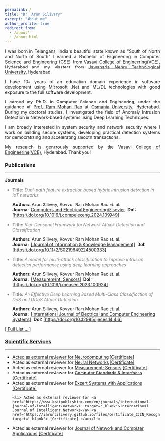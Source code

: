```yaml
---
permalink: /
title: "Dr. Arun Silivery"
excerpt: "About me"
author_profile: true
redirect_from: 
  - /about/
  - /about.html
---
```


<p style='text-align: justify;'> I was born in Telangana, India's beautiful state known as "South of North and North of South" I earned a Bachelor of Engineering in Computer Science and Engineering (CSE) from <a href="https://vce.ac.in" target="_blank">Vasavi College of Engineering(VCE)</a>, Hyderabad and my Masters from <a href="https://jntuh.ac.in" target="_blank">Jawaharlal Nehru Technological University</a>, Hyderabad.</p>

<p style='text-align: justify;'> I have 10+ years of an education domain experience in software development using Microsoft .Net and ML/DL technologies with good exposure to the full software development.</p>

<p style='text-align: justify;'> I earned my Ph.D. in Computer Science and Engineering, under the guidance of <a href="https://vce.ac.in/Faculty_Details.cshtml?id=1280" target="_blank">Prof. Ram Mohan Rao</a> at <a href="https://www.osmania.ac.in" target="_blank">Osmania University</a>, Hyderabad. During my doctoral studies, I investigated the field of Anomaly Intrusion Detection in Network-based systems using Deep Learning Techniques.</p>

<p style='text-align: justify;'> I am broadly interested in system security and network security where I work on building secure systems, developing practical detection systems for democratizing and accelerating smooth transactions.</p>

<p style='text-align: justify;'> My research is generously supported by the <a href="https://vce.ac.in" target="_blank">Vasavi College of Engineering(VCE)</a>, Hyderabad. Thank you!</p>

<h3>Publications</h3>
<hr/>
<b>Journals</b> <br/>

<ul>
   <li style='color: #808080;'><b>Title:</b> <i>Dual-path feature extraction based hybrid intrusion detection in IoT networks</i></li> 
  <p> <b>Authors: </b>Arun Silivery, Kovvur Ram Mohan Rao et. al.<br/> <b>Journal:</b> <a href='https://www.sciencedirect.com/science/article/abs/pii/S0045790624008747' target='_blank'>Computers and Electrical Engineering/Elsevier</a>  &nbsp;<b>DoI:</b><a href='https://doi.org/10.1016/j.compeleceng.2024.109949'  target='_blank'>[https://doi.org/10.1016/j.compeleceng.2024.109949]</a></p>
  
 <li style='color: #808080;'><b>Title:</b> <i>Rap-Densenet Framwork for Network Attack Detection and Classification</i></li> 
  <p> <b>Authors: </b>Arun Silivery, Kovvur Ram Mohan Rao et. al.<br/> <b>Journal:</b> <a href='https://www.worldscientific.com/toc/jikm/0/0' target='_blank'>[Journal of Information & Knowledge Management]</a>  &nbsp;<b>DoI:</b> <a href='https://doi.org/10.1142/S0219649224500333'  target='_blank'>[https://doi.org/10.1142/S0219649224500333]</a></p>
  
   <li style='color: #808080;'><b>Title:</b> <i>A model for multi-attack classification to improve intrusion detection performance using deep learning approaches</i></li> 
  <p> <b>Authors: </b>Arun Silivery, Kovvur Ram Mohan Rao et. al.<br/> <b>Journal:</b> <a href='https://www.sciencedirect.com/journal/measurement-sensors' target='_blank'>[Measurement: Sensors]</a>  &nbsp;<b>DoI:</b> <a href='https://doi.org/10.1016/j.measen.2023.100924'  target='_blank'>[https://doi.org/10.1016/j.measen.2023.100924]</a> </p>
  
  <li style='color: #808080;'><b>Title:</b> <i>An Effective Deep Learning Based Multi-Class Classification of DoS and DDoS Attack Detection</i></li> 
  <p> <b>Authors: </b>Arun Silivery, Kovvur Ram Mohan Rao et. al. <br/> <b>Journal:</b> <a href='https://ijeces.ferit.hr/index.php/ijeces/article/view/1780' target='_blank'>[International Journal of Electrical and Computer Engineering Systems]</a>  &nbsp;<b>DoI:</b> <a href='https://doi.org/10.32985/ijeces.14.4.6'  target='_blank'>[https://doi.org/10.32985/ijeces.14.4.6]</a> </p>
 
</ul>  

<a href='https://iarunsilivery.github.io/publications/'> [ Full List ... ]
  <br/>
<h3>Scientific Services</h3>
<hr/>
<ul>  
  <li> Acted as external reviewer for <a href='https://www.sciencedirect.com/journal/neurocomputing' target='_blank'>Neurocomputing</a> <a href='https://drive.google.com/file/d/1jZn9wpxC6mJfkL3CbOzN8w2l13lAhMob/view' target='_blank'> [Certificate] </a> </li>
 
<li> Acted as external reviewer for <a href='https://www.sciencedirect.com/journal/neural-networks' target='_blank'>Neural Networks</a> <a href='drive.google.com/file/d/1c2v_OYpOTCHb8a-e54m2WwdHew3OJXdP/view' target='_blank'> [Certificate] </a> </li>
   
   <li> Acted as external reviewer for <a href='https://www.sciencedirect.com/journal/measurement-sensors' target='_blank'>Measurement: Sensors</a> <a href='https://drive.google.com/file/d/1yNsCtpraulPgvmRfvN7avUYMPwaLxLqp/view' target='_blank'> [Certificate] </a> </li>
  
  <li> Acted as external reviewer for <a href='https://www.sciencedirect.com/journal/computer-standards-and-interfaces' target='_blank'>Computer Standards & Interfaces</a> <a href='https://iarunsilivery.github.io/files/Certificate_CSI_Recognised.pdf' target='_blank'> [Certificate] </a> </li>

   <li> Acted as external reviewer for <a href='https://www.sciencedirect.com/journal/expert-systems-with-applications' target='_blank'>Expert Systems with Applications</a> <a href='https://drive.google.com/file/d/1Bf9U4RQXSS8OK7HZ4ehQoO2VrpNlIcEn/view' target='_blank'> [Certificate] </a> </li>
 
    <li> Acted as external reviewer for <a href='https://www.keaipublishing.com/en/journals/international-journal-of-intelligent-networks' target='_blank'>International Journal of Intelligent Networks</a> <a href='https://iarunsilivery.github.io/files/Certificate_IJIN_Recognised.pdf' target='_blank'> [Certificate] </a></li>

  <li> Acted as external reviewer for <a href='https://www.sciencedirect.com/journal/journal-of-network-and-computer-applications' target='_blank'> Journal of Network and Computer Applications</a> <a href='https://drive.google.com/file/d/1pebl6xfoSO6BRW4uaKLxciFGRsFlEZYA/view' target='_blank'> [Certificate] </a></li>
</ul>  
 
